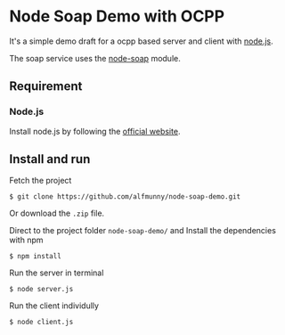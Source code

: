 Node Soap Demo with OCPP
==============

It's a simple demo draft for a ocpp based server and client with [node.js](http://nodejs.org/).

The soap service uses the [node-soap](https://github.com/vpulim/node-soap) module.

## Requirement

### Node.js
Install node.js by following the [official website](http://nodejs.org/download/).

## Install and run

Fetch the project

```
$ git clone https://github.com/alfmunny/node-soap-demo.git
```

Or download the `.zip` file.

Direct to the project folder `node-soap-demo/` and Install the dependencies with npm

```
$ npm install
```

Run the server in terminal

```
$ node server.js
```

Run the client individully

```
$ node client.js
```
